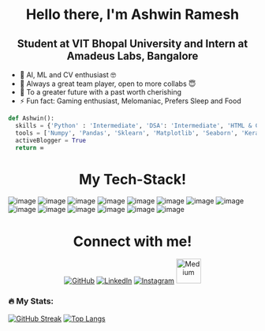 <h1 align="center"> Hello there, I'm Ashwin Ramesh </h1>
<h2 align="center"> Student at VIT Bhopal University and Intern at Amadeus Labs, Bangalore</h2>

- 🌱 AI, ML and CV enthusiast 🤓
- 👯 Always a great team player, open to more collabs 😇
- 🥅 To a greater future with a past worth cherishing
- ⚡ Fun fact: Gaming enthusiast, Melomaniac, Prefers Sleep and Food

```python
def Ashwin():
  skills = {'Python' : 'Intermediate', 'DSA': 'Intermediate', 'HTML & CSS': 'Beginner', 'Javascript' : 'Beginner'}
  tools = ['Numpy', 'Pandas', 'Sklearn', 'Matplotlib', 'Seaborn', 'Keras', 'Flask', 'OpenCV', 'Tensorflow']
  activeBlogger = True
  return ∞
```

<h1 align="center"> My Tech-Stack! </h1>

![image](https://img.shields.io/badge/Python-3776AB?style=for-the-badge&logo=python&logoColor=white)
![image](https://img.shields.io/badge/Jupyter-F37626.svg?&style=for-the-badge&logo=Jupyter&logoColor=white)
![image](https://img.shields.io/badge/HTML5-E34F26?style=for-the-badge&logo=html5&logoColor=white)
![image](https://img.shields.io/badge/CSS3-1572B6?style=for-the-badge&logo=css3&logoColor=white)
![image](https://img.shields.io/badge/JavaScript-323330?style=for-the-badge&logo=javascript&logoColor=F7DF1E)
![image](https://img.shields.io/badge/C%2B%2B-00599C?style=for-the-badge&logo=c%2B%2B&logoColor=white)
![image](https://img.shields.io/badge/TensorFlow-FF6F00?style=for-the-badge&logo=TensorFlow&logoColor=white)
![image](https://img.shields.io/badge/Numpy-777BB4?style=for-the-badge&logo=numpy&logoColor=white)
![image](https://img.shields.io/badge/Pandas-2C2D72?style=for-the-badge&logo=pandas&logoColor=white)
![image](https://img.shields.io/badge/OpenCV-27338e?style=for-the-badge&logo=OpenCV&logoColor=white)
![image](https://img.shields.io/badge/Flask-000000?style=for-the-badge&logo=flask&logoColor=white)
![image](https://img.shields.io/badge/Git-F05032?style=for-the-badge&logo=git&logoColor=white)
![image](https://img.shields.io/badge/Medium-12100E?style=for-the-badge&logo=medium&logoColor=white)
![image](https://img.shields.io/badge/R-1572B6?style=for-the-badge&logo=r&logoColor=white)

<h1 align="center"> Connect with me! </h1>

<p align="center">
	<a href="https://github.com/AshwinRamesh21"><img src="https://img.icons8.com/bubbles/50/000000/github.png" alt="GitHub"/></a>
	<a href="https://www.linkedin.com/in/ashwin-ramesh-/"><img src="https://img.icons8.com/bubbles/50/000000/linkedin.png" alt="LinkedIn"/></a>
	<a href="https://instagram.com/ashwin_ramesh_21?igshid=ZDdkNTZiNTM="><img src="https://img.icons8.com/bubbles/50/000000/instagram.png" alt="Instagram"/></a>
	<a href="https://medium.com/@ashwinramesh2001"><img src="https://user-images.githubusercontent.com/64190677/223194716-3926d137-ec08-40d9-bf5d-02f8a9f65f55.png" width=50 height=50 alt="Medium"/></a>
</p>

### :fire: My Stats:
[![GitHub Streak](http://github-readme-streak-stats.herokuapp.com?user=ashwinramesh21&theme=dark&background=000000)](https://git.io/streak-stats)
  [![Top Langs](https://github-readme-stats.vercel.app/api/top-langs/?username=ashwinramesh21&layout=compact&theme=vision-friendly-dark)](https://github.com/anuraghazra/github-readme-stats)
